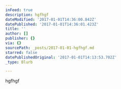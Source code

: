 ```yaml
---
inFeed: true
description: hgfhgf
dateModified: '2017-01-01T14:36:00.842Z'
datePublished: '2017-01-01T14:36:01.423Z'
title: ''
author: []
publisher: {}
via: {}
sourcePath: _posts/2017-01-01-hgfhgf.md
starred: false
datePublishedOriginal: '2017-01-01T14:13:53.702Z'
_type: Blurb

---
```

hgfhgf